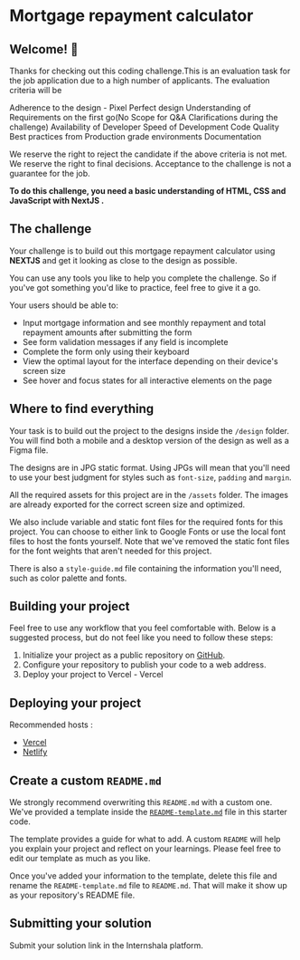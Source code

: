 # Mortgage repayment calculator



## Welcome! 👋

Thanks for checking out this coding challenge.This is an evaluation task for the job application due to a high number of applicants. The evaluation criteria will be

Adherence to the design - Pixel Perfect design
Understanding of Requirements on the first go(No Scope for Q&A Clarifications during the challenge)
Availability of Developer
Speed of Development
Code Quality
Best practices from Production grade environments 
Documentation

We reserve the right to reject the candidate if the above criteria is not met. We reserve the right to final decisions. Acceptance to the challenge is not a guarantee for the job.

**To do this challenge, you need a basic understanding of HTML, CSS and JavaScript with NextJS .**

## The challenge

Your challenge is to build out this mortgage repayment calculator using **NEXTJS** and get it looking as close to the design as possible.

You can use any tools you like to help you complete the challenge. So if you've got something you'd like to practice, feel free to give it a go.

Your users should be able to: 

- Input mortgage information and see monthly repayment and total repayment amounts after submitting the form
- See form validation messages if any field is incomplete
- Complete the form only using their keyboard
- View the optimal layout for the interface depending on their device's screen size
- See hover and focus states for all interactive elements on the page


## Where to find everything

Your task is to build out the project to the designs inside the `/design` folder. You will find both a mobile and a desktop version of the design as well as a Figma file. 

The designs are in JPG static format. Using JPGs will mean that you'll need to use your best judgment for styles such as `font-size`, `padding` and `margin`. 

All the required assets for this project are in the `/assets` folder. The images are already exported for the correct screen size and optimized.

We also include variable and static font files for the required fonts for this project. You can choose to either link to Google Fonts or use the local font files to host the fonts yourself. Note that we've removed the static font files for the font weights that aren't needed for this project.

There is also a `style-guide.md` file containing the information you'll need, such as color palette and fonts.

## Building your project

Feel free to use any workflow that you feel comfortable with. Below is a suggested process, but do not feel like you need to follow these steps:

1. Initialize your project as a public repository on [GitHub](https://github.com/). 
2. Configure your repository to publish your code to a web address.
3. Deploy your project to Vercel - Vercel

## Deploying your project

Recommended hosts :

- [Vercel](https://vercel.com/)
- [Netlify](https://www.netlify.com/)


## Create a custom `README.md`

We strongly recommend overwriting this `README.md` with a custom one. We've provided a template inside the [`README-template.md`](./README-template.md) file in this starter code.

The template provides a guide for what to add. A custom `README` will help you explain your project and reflect on your learnings. Please feel free to edit our template as much as you like.

Once you've added your information to the template, delete this file and rename the `README-template.md` file to `README.md`. That will make it show up as your repository's README file.

## Submitting your solution

Submit your solution link in the Internshala platform.


